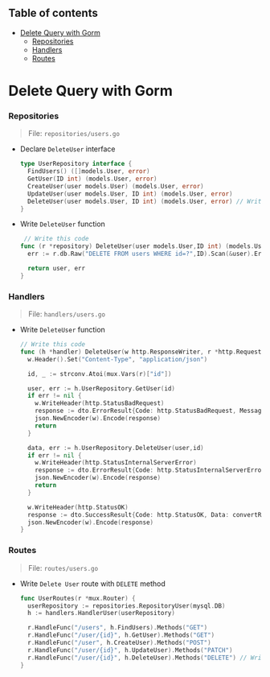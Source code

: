 ## Table of contents

- [Delete Query with Gorm](#delete-query-with-gorm)
  - [Repositories](#repositories)
  - [Handlers](#handlers)
  - [Routes](#routes)

# Delete Query with Gorm

### Repositories

> File: `repositories/users.go`

- Declare `DeleteUser` interface
  ```go
  type UserRepository interface {
    FindUsers() ([]models.User, error)
    GetUser(ID int) (models.User, error)
    CreateUser(user models.User) (models.User, error)
    UpdateUser(user models.User, ID int) (models.User, error)
    DeleteUser(user models.User, ID int) (models.User, error) // Write this code
  }
  ```
- Write `DeleteUser` function

  ```go
   // Write this code
  func (r *repository) DeleteUser(user models.User,ID int) (models.User, error) {
    err := r.db.Raw("DELETE FROM users WHERE id=?",ID).Scan(&user).Error

    return user, err
  }
  ```

### Handlers

> File: `handlers/users.go`

- Write `DeleteUser` function

  ```go
  // Write this code
  func (h *handler) DeleteUser(w http.ResponseWriter, r *http.Request) {
    w.Header().Set("Content-Type", "application/json")

    id, _ := strconv.Atoi(mux.Vars(r)["id"])

    user, err := h.UserRepository.GetUser(id)
    if err != nil {
      w.WriteHeader(http.StatusBadRequest)
      response := dto.ErrorResult{Code: http.StatusBadRequest, Message: err.Error()}
      json.NewEncoder(w).Encode(response)
      return
    }

    data, err := h.UserRepository.DeleteUser(user,id)
    if err != nil {
      w.WriteHeader(http.StatusInternalServerError)
      response := dto.ErrorResult{Code: http.StatusInternalServerError, Message: err.Error()}
      json.NewEncoder(w).Encode(response)
      return
    }

    w.WriteHeader(http.StatusOK)
    response := dto.SuccessResult{Code: http.StatusOK, Data: convertResponse(data)}
    json.NewEncoder(w).Encode(response)
  }
  ```

### Routes

> File: `routes/users.go`

- Write `Delete User` route with `DELETE` method

  ```go
  func UserRoutes(r *mux.Router) {
    userRepository := repositories.RepositoryUser(mysql.DB)
    h := handlers.HandlerUser(userRepository)

    r.HandleFunc("/users", h.FindUsers).Methods("GET")
    r.HandleFunc("/user/{id}", h.GetUser).Methods("GET")
    r.HandleFunc("/user", h.CreateUser).Methods("POST")
    r.HandleFunc("/user/{id}", h.UpdateUser).Methods("PATCH")
    r.HandleFunc("/user/{id}", h.DeleteUser).Methods("DELETE") // Write this code
  }
  ```
